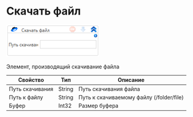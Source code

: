 # Скачать файл

![](<../../../../.gitbook/assets/image (386).png>)

Элемент, производящий скачивание файла

| Свойство        | Тип    | Описание                                 |
| --------------- | ------ | ---------------------------------------- |
| Путь скачивания | String | Путь скачивания файла                    |
| Путь к файлу    | String | Путь к скачиваемому файлу (/folder/file) |
| Буфер           | Int32  | Размер буфера                            |
